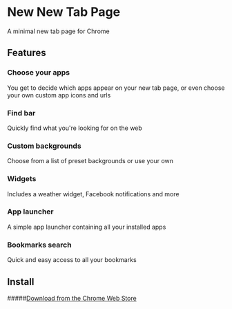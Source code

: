 # New New Tab Page

A minimal new tab page for Chrome

## Features

### Choose your apps
You get to decide which apps appear on your new tab page, or even choose your own custom app icons and urls

### Find bar
Quickly find what you're looking for on the web

### Custom backgrounds
Choose from a list of preset backgrounds or use your own

### Widgets
Includes a weather widget, Facebook notifications and more

### App launcher
A simple app launcher containing all your installed apps

### Bookmarks search
Quick and easy access to all your bookmarks

## Install
#####[Download from the Chrome Web Store](https://chrome.google.com/webstore/detail/new-new-tab-page/nndegnhfodohkemfnmalamgebofbgjcc)